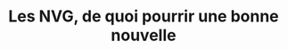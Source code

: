 ---
layout: post
title:  "Les NVG, de quoi pourrir une bonne nouvelle"
image: posts/2015/04/writing.jpg
---
